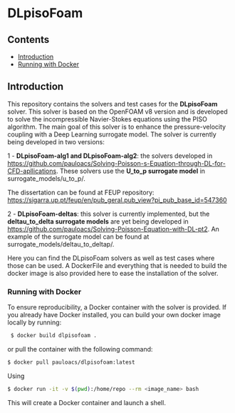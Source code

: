 # DLpisoFoam


## Contents

- [Introduction](#introduction)
- [Running with Docker](#running-with-docker)

## Introduction

This repository contains the solvers and test cases for the **DLpisoFoam** solver. This solver is based on the OpenFOAM v8 version and is developed to solve the incompressible Navier-Stokes equations using the PISO algorithm. The main goal of this solver is to enhance the pressure-velocity coupling with a Deep Learning surrogate model. The solver is currently being developed in two versions:

1 - **DLpisoFoam-alg1 and DLpisoFoam-alg2**:
 the solvers developed in https://github.com/pauloacs/Solving-Poisson-s-Equation-through-DL-for-CFD-apllications. These solvers use the **U_to_p surrogate model** in surrogate_models/u_to_p/.
  
  The dissertation can be found at FEUP repository: https://sigarra.up.pt/feup/en/pub_geral.pub_view?pi_pub_base_id=547360

2 - **DLpisoFoam-deltas**:
  this solver is currently implemented, but the **deltau_to_delta surrogate models** are yet being developed in https://github.com/pauloacs/Solving-Poisson-Equation-with-DL-pt2. An example of the surrogate model can be found at surrogate_models/deltau_to_deltap/. 


Here you can find the DLpisoFoam solvers as well as test cases where those can be used. A DockerFile and everything that is needed to build the docker image is also provided here to ease the installation of the solver.

  ### Running with Docker

  To ensure reproducibility, a Docker container with the solver is provided. If you already have Docker installed, you can build your own docker image locally by running:

 ```sh
  $ docker build dlpisofoam .
  ```
  
  or pull the container with the following command:
  
  ```sh
  $ docker pull pauloacs/dlpisofoam:latest
  ```
  
  Using 
  
  ```sh
  $ docker run -it -v $(pwd):/home/repo --rm <image_name> bash
  ```
  This will create a Docker container and launch a shell.
